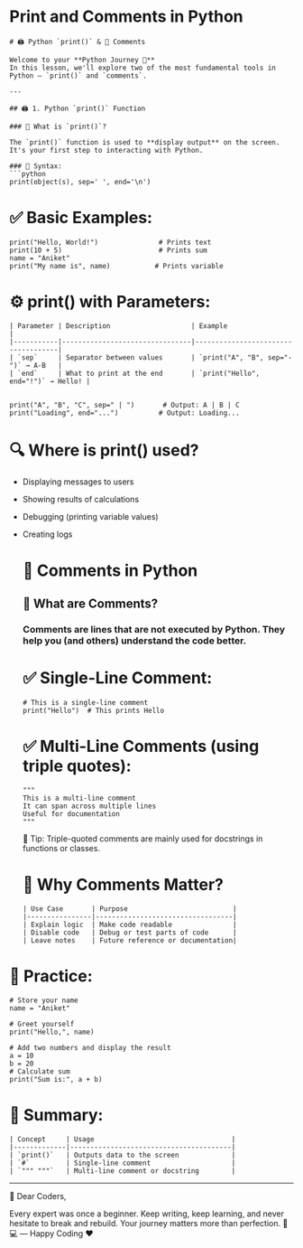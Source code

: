 # Print and Comments in Python
    
    # 🖨️ Python `print()` & 📝 Comments
    
    Welcome to your **Python Journey 🚀**  
    In this lesson, we'll explore two of the most fundamental tools in Python — `print()` and `comments`.
    
    ---
    
    ## 🖨️ 1. Python `print()` Function
    
    ### 📌 What is `print()`?
    
    The `print()` function is used to **display output** on the screen. It's your first step to interacting with Python.
    
    ### 🧠 Syntax:
    ```python
    print(object(s), sep=' ', end='\n')


   # ✅ Basic Examples:

    print("Hello, World!")               # Prints text
    print(10 + 5)                        # Prints sum
    name = "Aniket"
    print("My name is", name)           # Prints variable

   # ⚙️ print() with Parameters:

    | Parameter | Description                    | Example                            |
    |-----------|--------------------------------|------------------------------------|
    | `sep`     | Separator between values       | `print("A", "B", sep="-")` → A-B   |
    | `end`     | What to print at the end       | `print("Hello", end="!")` → Hello! |
    
    
    print("A", "B", "C", sep=" | ")       # Output: A | B | C
    print("Loading", end="...")          # Output: Loading...


# 🔍 Where is print() used?

- Displaying messages to users

- Showing results of calculations

- Debugging (printing variable values)

- Creating logs

  # 📝 Comments in Python

  ## 📌 What are Comments?

  ### Comments are lines that are not executed by Python. They help you (and others) understand the code better.

  # ✅ Single-Line Comment:

      # This is a single-line comment
      print("Hello")  # This prints Hello

  # ✅ Multi-Line Comments (using triple quotes):

      """
      This is a multi-line comment
      It can span across multiple lines
      Useful for documentation
      """

  🧠 Tip: Triple-quoted comments are mainly used for docstrings in functions or classes.

  # 🧠 Why Comments Matter?
  
      | Use Case       | Purpose                          |
      |----------------|----------------------------------|
      | Explain logic  | Make code readable               |
      | Disable code   | Debug or test parts of code      |
      | Leave notes    | Future reference or documentation|

# 🧪 Practice:

    # Store your name
    name = "Aniket"
    
    # Greet yourself
    print("Hello,", name)
    
    # Add two numbers and display the result
    a = 10
    b = 20
    # Calculate sum
    print("Sum is:", a + b)

# 📌 Summary:
    
    | Concept     | Usage                                  |
    |-------------|----------------------------------------|
    | `print()`   | Outputs data to the screen             |
    | `#`         | Single-line comment                    |
    | `""" """`   | Multi-line comment or docstring        |
---

💬 Dear Coders,

Every expert was once a beginner. Keep writing, keep learning, and never hesitate to break and rebuild.
Your journey matters more than perfection. 🚀💻
— Happy Coding ❤️                                                                    







  


 

    

